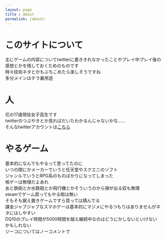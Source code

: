 ```yaml
---
layout: page
title : About
permalink: /about/
---
```

# このサイトについて

主にゲームの内容についてtwitterに書ききれなかったことやプレイ中プレイ後の感想とかを残しておくためのものです<br>
時々技術ネタとかもぶちこめたら楽しそうですね<br>
多分メインはチラ裏用途<br>

# 人
花の17歳現役女子高生です<br>
twitterのつぶやきとか見ればだいたわかるんじゃないかな……<br>
そんなtwitterアカウントは[こちら](https://twitter.com/myomoto_dq2)

# やるゲーム
基本的になんでもやるって思ってたのに<br>
いつの間にかメーカーでいうと任天堂やスクエニのソフト<br>
ジャンルでいうとRPG系のものばかりになってしまった<br>
格ゲーは無理だよあれ<br>
あと鉄砲とか水鉄砲とか飛行機とかそういうのから弾が出る奴も無理<br>
steamでゲーム買ってもやる暇は無い<br>
そもそも据え置きゲームですら買っては積んでる<br>
課金ジャブジャブなスマホゲーは基本的にマジメにやるつもりはありませんがネタにはしやすい<br>
DQ10のプレイ時間が5000時間を越え継続中なのはどうにかしないといけないかもしれない<br>
ジーコについてはノーコメントで

